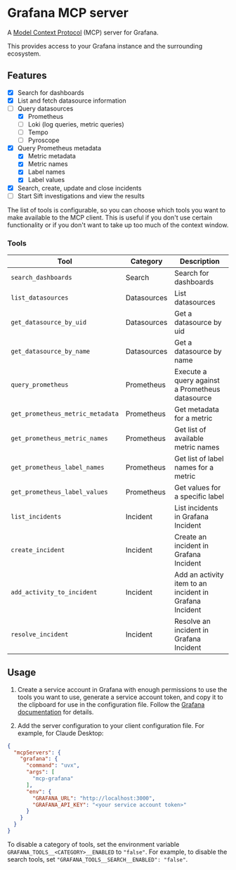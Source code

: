 # Grafana MCP server

A [Model Context Protocol][mcp] (MCP) server for Grafana. 

This provides access to your Grafana instance and the surrounding ecosystem.

## Features

- [x] Search for dashboards
- [x] List and fetch datasource information
- [ ] Query datasources
  - [x] Prometheus
  - [ ] Loki (log queries, metric queries)
  - [ ] Tempo
  - [ ] Pyroscope
- [x] Query Prometheus metadata
  - [x] Metric metadata
  - [x] Metric names
  - [x] Label names
  - [x] Label values
- [x] Search, create, update and close incidents
- [ ] Start Sift investigations and view the results

The list of tools is configurable, so you can choose which tools you want to make available to the MCP client.
This is useful if you don't use certain functionality or if you don't want to take up too much of the context window.

### Tools

| Tool | Category | Description |
| --- | --- | --- |
| `search_dashboards` | Search | Search for dashboards |
| `list_datasources` | Datasources | List datasources |
| `get_datasource_by_uid` | Datasources | Get a datasource by uid |
| `get_datasource_by_name` | Datasources | Get a datasource by name |
| `query_prometheus` | Prometheus | Execute a query against a Prometheus datasource |
| `get_prometheus_metric_metadata` | Prometheus | Get metadata for a metric |
| `get_prometheus_metric_names` | Prometheus | Get list of available metric names |
| `get_prometheus_label_names` | Prometheus | Get list of label names for a metric |
| `get_prometheus_label_values` | Prometheus | Get values for a specific label |
| `list_incidents` | Incident | List incidents in Grafana Incident |
| `create_incident` | Incident | Create an incident in Grafana Incident |
| `add_activity_to_incident` | Incident | Add an activity item to an incident in Grafana Incident |
| `resolve_incident` | Incident | Resolve an incident in Grafana Incident |

## Usage

1. Create a service account in Grafana with enough permissions to use the tools you want to use,
generate a service account token, and copy it to the clipboard for use in the configuration file.
Follow the [Grafana documentation][service-account] for details.

2. Add the server configuration to your client configuration file. For example, for Claude Desktop:

```json
{
  "mcpServers": {
    "grafana": {
      "command": "uvx",
      "args": [
        "mcp-grafana"
      ],
      "env": {
        "GRAFANA_URL": "http://localhost:3000",
        "GRAFANA_API_KEY": "<your service account token>"
      }
    }
  }
}
```

To disable a category of tools, set the environment variable `GRAFANA_TOOLS__<CATEGORY>__ENABLED` to `"false"`.
For example, to disable the search tools, set `"GRAFANA_TOOLS__SEARCH__ENABLED": "false"`.

[mcp]: https://modelcontextprotocol.io/
[service-account]: https://grafana.com/docs/grafana/latest/administration/service-accounts/
